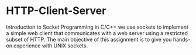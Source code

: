 # HTTP-Client-Server
Introduction to Socket Programming in C/C++ 
we use sockets to implement a simple web client that communicates with a web server using a restricted subset of HTTP. 
The main objective of this assignment is to give you hands-on experience with UNIX sockets.
